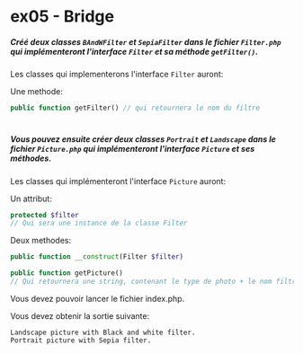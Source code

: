 # ex05 - Bridge

##### Créé deux classes `BAndWFilter` et `SepiaFilter` dans le fichier `Filter.php` qui implémenteront l'interface `Filter` et sa méthode `getFilter()`.

Les classes qui implementerons l'interface `Filter` auront:

Une methode:
```php
public function getFilter() // qui retournera le nom du filtre
```

#

##### Vous pouvez ensuite créer deux classes `Portrait` et `Landscape` dans le fichier `Picture.php` qui implémenteront l'interface `Picture` et ses méthodes.

Les classes qui implémenteront l'interface `Picture` auront:

Un attribut:
```php
protected $filter 
// Qui sera une instance de la classe Filter
```

Deux methodes:
```php
public function __construct(Filter $filter)

public function getPicture()
// Qui retournera une string, contenant le type de photo + le nom filtre courant accessible grace à l'attribut $filter qui est une instance de la classe Filter
```

Vous devez pouvoir lancer le fichier index.php.

Vous devez obtenir la sortie suivante:
```
Landscape picture with Black and white filter.
Portrait picture with Sepia filter.
```
